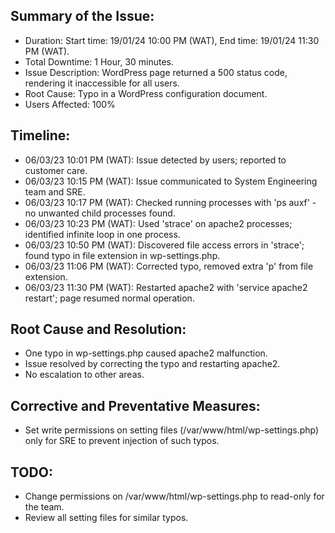 ## Summary of the Issue:

* Duration: Start time: 19/01/24 10:00 PM (WAT), End time: 19/01/24 11:30 PM (WAT).
* Total Downtime: 1 Hour, 30 minutes.
* Issue Description: WordPress page returned a 500 status code, rendering it inaccessible for all users.
* Root Cause: Typo in a WordPress configuration document.
* Users Affected: 100%

## Timeline:

* 06/03/23 10:01 PM (WAT): Issue detected by users; reported to customer care.
* 06/03/23 10:15 PM (WAT): Issue communicated to System Engineering team and SRE.
* 06/03/23 10:17 PM (WAT): Checked running processes with 'ps auxf' - no unwanted child processes found.
* 06/03/23 10:23 PM (WAT): Used 'strace' on apache2 processes; identified infinite loop in one process.
* 06/03/23 10:50 PM (WAT): Discovered file access errors in 'strace'; found typo in file extension in wp-settings.php.
* 06/03/23 11:06 PM (WAT): Corrected typo, removed extra 'p' from file extension.
* 06/03/23 11:30 PM (WAT): Restarted apache2 with 'service apache2 restart'; page resumed normal operation.

## Root Cause and Resolution:

* One typo in wp-settings.php caused apache2 malfunction.
* Issue resolved by correcting the typo and restarting apache2.
* No escalation to other areas.

## Corrective and Preventative Measures:

* Set write permissions on setting files (/var/www/html/wp-settings.php) only for SRE to prevent injection of such typos.

## TODO:

* Change permissions on /var/www/html/wp-settings.php to read-only for the team.
* Review all setting files for similar typos.
